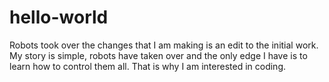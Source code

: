 # hello-world
Robots took over
the changes that I am making is an edit to the initial work. My story is simple, robots have taken over and the only edge I have is to learn how to control them all. That is why I am interested in coding.
